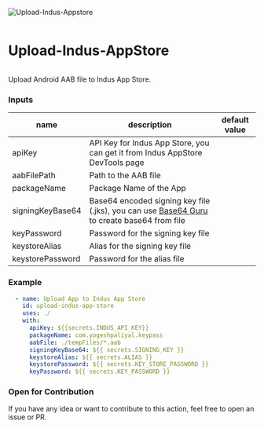 ![Upload-Indus-Appstore](https://github.com/yogeshpaliyal/upload-indus-appstore/assets/9381846/3cd8c2f6-4aa8-4f17-a28e-4af7e6239b84)


 <div style="display: inline-block"  align="center">
<h1>Upload-Indus-AppStore</h1>
 </div>

Upload Android AAB file to Indus App Store.


### Inputs
| name             | description                                                                                                                             | default value |
|------------------|-----------------------------------------------------------------------------------------------------------------------------------------|---------------|
| apiKey           | API Key for Indus App Store, you can get it from Indus AppStore DevTools page                                                           |               |
| aabFilePath      | Path to the AAB file                                                                                                                    |               |
| packageName      | Package Name of the App                                                                                                                 |               |
| signingKeyBase64 | Base64 encoded signing key file (.jks), you can use [Base64 Guru](https://base64.guru/converter/encode/file) to create base64 from file |               |
| keyPassword      | Password for the signing key file                                                                                                       |               |
| keystoreAlias    | Alias for the signing key file                                                                                                          |               |
| keystorePassword | Password for the alias file                                                                                                             |               |



### Example
```yaml
  - name: Upload App to Indus App Store
    id: upload-indus-app-store
    uses: ./
    with:
      apiKey: ${{secrets.INDUS_API_KEY}}
      packageName: com.yogeshpaliyal.keypass
      aabFile: ./tempFiles/*.aab
      signingKeyBase64: ${{ secrets.SIGNING_KEY }}
      keystoreAlias: ${{ secrets.ALIAS }}
      keystorePassword: ${{ secrets.KEY_STORE_PASSWORD }}
      keyPassword: ${{ secrets.KEY_PASSWORD }}
```


### Open for Contribution
If you have any idea or want to contribute to this action, feel free to open an issue or PR.






